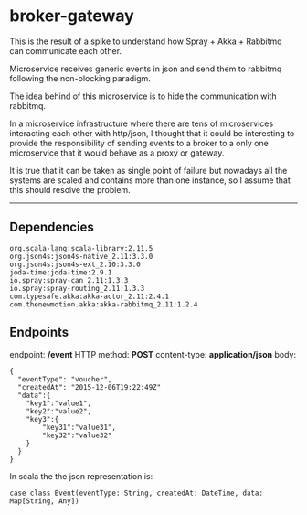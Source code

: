 broker-gateway
===================
This is the result of a spike to understand how Spray + Akka + Rabbitmq can communicate each other.

Microservice receives generic events in json and send them to rabbitmq following the non-blocking paradigm.

The idea behind of this microservice is to hide the communication with rabbitmq. 

In a microservice infrastructure where there are tens of microservices interacting each other with http/json, I thought that it could be  interesting to provide the responsibility of sending events to a broker to a only one microservice that it would behave as a proxy or gateway.

It is true that it can be taken as  single point of failure but nowadays all the systems are scaled and contains more than one instance, so I assume that this should resolve the problem.

----------

Dependencies
-------------
```
org.scala-lang:scala-library:2.11.5
org.json4s:json4s-native_2.11:3.3.0
org.json4s:json4s-ext_2.10:3.3.0
joda-time:joda-time:2.9.1
io.spray:spray-can_2.11:1.3.3
io.spray:spray-routing_2.11:1.3.3
com.typesafe.akka:akka-actor_2.11:2.4.1
com.thenewmotion.akka:akka-rabbitmq_2.11:1.2.4
```

Endpoints
-------------
endpoint:  **/event** 
HTTP method: **POST** 
content-type: **application/json** 
body:
```
{
  "eventType": "voucher",
  "createdAt": "2015-12-06T19:22:49Z"
  "data":{
    "key1":"value1",
    "key2":"value2",
    "key3":{
        "key31":"value31",
        "key32":"value32"
    }
  }
}
```

In scala the the json representation is:
```
case class Event(eventType: String, createdAt: DateTime, data: Map[String, Any])
```
